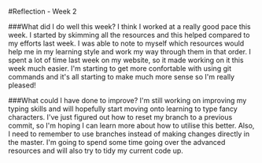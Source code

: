 #Reflection - Week 2

###What did I do well this week?
I think I worked at a really good pace this week. I started by skimming all the resources and this helped compared to my efforts last week. I was able to note to myself which resources would help me in my learning style and work my way through them in that order. I spent a lot of time last week on my website, so it made working on it this week much easier. I'm starting to get more confortable with using git commands and it's all starting to make much more sense so I'm really pleased!

###What could I have done to improve?
I'm still working on improving my typing skills and will hopefully start moving onto learning to type fancy characters. I've just figured out how to reset my branch to a previous commit, so I'm hoping I can learn more about how to utilise this better. Also, I need to remember to use branches instead of making changes directly in the master. I'm going to spend some time going over the advanced resources and will also try to tidy my current code up.